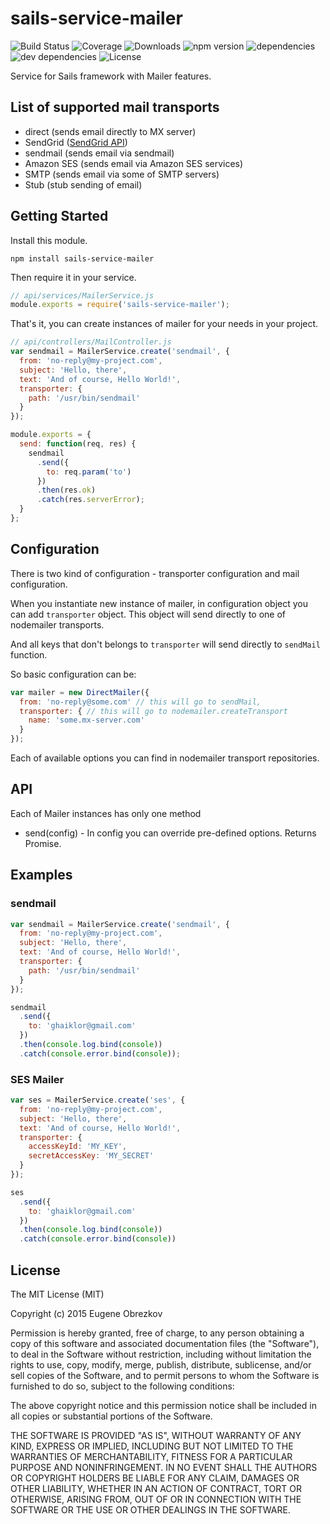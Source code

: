 # sails-service-mailer

![Build Status](https://img.shields.io/travis/ghaiklor/sails-service-mailer.svg) ![Coverage](https://img.shields.io/coveralls/ghaiklor/sails-service-mailer.svg) ![Downloads](https://img.shields.io/npm/dm/sails-service-mailer.svg) ![npm version](https://img.shields.io/npm/v/sails-service-mailer.svg) ![dependencies](https://img.shields.io/david/ghaiklor/sails-service-mailer.svg) ![dev dependencies](https://img.shields.io/david/dev/ghaiklor/sails-service-mailer.svg) ![License](https://img.shields.io/npm/l/sails-service-mailer.svg)

Service for Sails framework with Mailer features.

## List of supported mail transports

- direct (sends email directly to MX server)
- SendGrid ([SendGrid API](https://sendgrid.com/docs/API_Reference/Web_API/mail.html))
- sendmail (sends email via sendmail)
- Amazon SES (sends email via Amazon SES services)
- SMTP (sends email via some of SMTP servers)
- Stub (stub sending of email)

## Getting Started

Install this module.

```shell
npm install sails-service-mailer
```

Then require it in your service.

```javascript
// api/services/MailerService.js
module.exports = require('sails-service-mailer');
```

That's it, you can create instances of mailer for your needs in your project.

```javascript
// api/controllers/MailController.js
var sendmail = MailerService.create('sendmail', {
  from: 'no-reply@my-project.com',
  subject: 'Hello, there',
  text: 'And of course, Hello World!',
  transporter: {
    path: '/usr/bin/sendmail'
  }
});

module.exports = {
  send: function(req, res) {
    sendmail
      .send({
        to: req.param('to')
      })
      .then(res.ok)
      .catch(res.serverError);
  }
};
```

## Configuration

There is two kind of configuration - transporter configuration and mail configuration.

When you instantiate new instance of mailer, in configuration object you can add `transporter` object.
This object will send directly to one of nodemailer transports.

And all keys that don't belongs to `transporter` will send directly to `sendMail` function.

So basic configuration can be:

```javascript
var mailer = new DirectMailer({
  from: 'no-reply@some.com' // this will go to sendMail,
  transporter: { // this will go to nodemailer.createTransport
    name: 'some.mx-server.com'
  }
});
```

Each of available options you can find in nodemailer transport repositories.

## API

Each of Mailer instances has only one method

- send(config) - In config you can override pre-defined options. Returns Promise.

## Examples

### sendmail

```javascript
var sendmail = MailerService.create('sendmail', {
  from: 'no-reply@my-project.com',
  subject: 'Hello, there',
  text: 'And of course, Hello World!',
  transporter: {
    path: '/usr/bin/sendmail'
  }
});

sendmail
  .send({
    to: 'ghaiklor@gmail.com'
  })
  .then(console.log.bind(console))
  .catch(console.error.bind(console));
```

### SES Mailer

```javascript
var ses = MailerService.create('ses', {
  from: 'no-reply@my-project.com',
  subject: 'Hello, there',
  text: 'And of course, Hello World!',
  transporter: {
    accessKeyId: 'MY_KEY',
    secretAccessKey: 'MY_SECRET'
  }
});

ses
  .send({
    to: 'ghaiklor@gmail.com'
  })
  .then(console.log.bind(console))
  .catch(console.error.bind(console))
```

## License

The MIT License (MIT)

Copyright (c) 2015 Eugene Obrezkov

Permission is hereby granted, free of charge, to any person obtaining a copy
of this software and associated documentation files (the "Software"), to deal
in the Software without restriction, including without limitation the rights
to use, copy, modify, merge, publish, distribute, sublicense, and/or sell
copies of the Software, and to permit persons to whom the Software is
furnished to do so, subject to the following conditions:

The above copyright notice and this permission notice shall be included in all
copies or substantial portions of the Software.

THE SOFTWARE IS PROVIDED "AS IS", WITHOUT WARRANTY OF ANY KIND, EXPRESS OR
IMPLIED, INCLUDING BUT NOT LIMITED TO THE WARRANTIES OF MERCHANTABILITY,
FITNESS FOR A PARTICULAR PURPOSE AND NONINFRINGEMENT. IN NO EVENT SHALL THE
AUTHORS OR COPYRIGHT HOLDERS BE LIABLE FOR ANY CLAIM, DAMAGES OR OTHER
LIABILITY, WHETHER IN AN ACTION OF CONTRACT, TORT OR OTHERWISE, ARISING FROM,
OUT OF OR IN CONNECTION WITH THE SOFTWARE OR THE USE OR OTHER DEALINGS IN THE
SOFTWARE.
